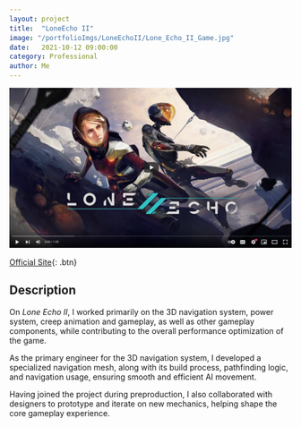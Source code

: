 ```yaml
---
layout: project
title:  "LoneEcho II"
image: "/portfolioImgs/LoneEchoII/Lone_Echo_II_Game.jpg"
date:   2021-10-12 09:00:00
category: Professional
author: Me
---
```


[![Watch the video](/portfolioImgs/LoneEchoII/videoCapture.PNG)](https://www.youtube.com/watch?v=delv4U_JlGg)

[Official Site](https://www.meta.com/experiences/pcvr/lone-echo-ii/1711938725528735/?srsltid=AfmBOoomt9L3qYbnbBSq_PemLg-tu7qWpKUgNC-ZXic58_h57Rsj_2ms){: .btn}


## Description
On *Lone Echo II*, I worked primarily on the 3D navigation system, power system, creep animation and gameplay, as well as other gameplay components, while contributing to the overall performance optimization of the game.

As the primary engineer for the 3D navigation system, I developed a specialized navigation mesh, along with its build process, pathfinding logic, and navigation usage, ensuring smooth and efficient AI movement.

Having joined the project during preproduction, I also collaborated with designers to prototype and iterate on new mechanics, helping shape the core gameplay experience.